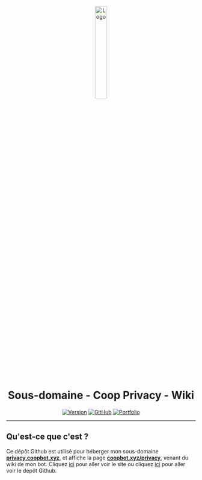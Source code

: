 <div align="center">
  <a href="https://privacy.coopbot.xyz"><img src="https://coopbot.xyz/images/coopbot.png" alt="Logo" width="25%" height="auto"></a>

  # Sous-domaine - Coop Privacy - Wiki
  [![Version](https://img.shields.io/badge/Version%20:-v1.0-6479ee?labelColor=23272A)](https://privacy.coopbot.xyz)
  [![GitHub](https://img.shields.io/badge/20syldev-333333?logo=Github&logoColor=white)](https://github.com/20syldev)
  [![Portfolio](https://img.shields.io/badge//doc&#8722;coopbot-3857ab)](https://github.com/20syldev/doc-coopbot)
</div>

---

## Qu'est-ce que c'est ?
Ce dépôt Github est utilisé pour héberger mon sous-domaine **[privacy.coopbot.xyz](https://privacy.coopbot.xyz)**, et affiche la page **[coopbot.xyz/privacy](https://coopbot.xyz/privacy)**, venant du wiki de mon bot.
Cliquez [ici](https://coopbot.xyz) pour aller voir le site ou cliquez [ici](https://github.com/20syldev/doc-coopbot) pour aller voir le dépôt Github.

